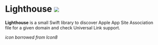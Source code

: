 # Lighthouse <img src="https://img.icons8.com/cotton/64/000000/lighthouse--v1.png"/> 

__Lighthouse__ is a small Swift library to discover Apple App Site Association file for a given domain and check Universal Link support. 

_icon borrowed from Icon8_
